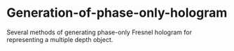 # Generation-of-phase-only-hologram
Several methods of generating phase-only Fresnel hologram for representing a multiple depth object.
